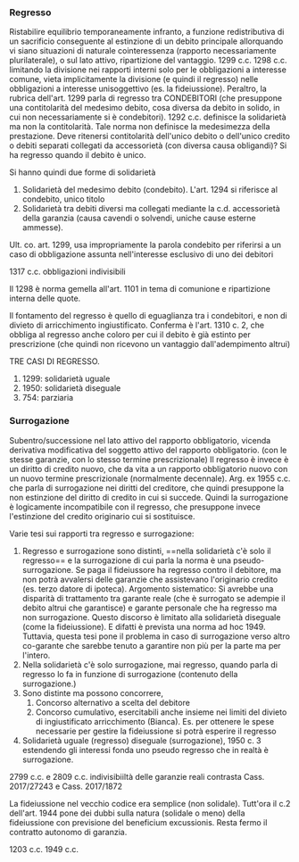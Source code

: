 ### Regresso
Ristabilire equilibrio temporaneamente infranto, a funzione redistributiva di un sacrificio conseguente al estinzione di un debito principale allorquando vi siano situazioni di naturale cointeressenza (rapporto necessariamente plurilaterale), o sul lato attivo, ripartizione del vantaggio.
1299 c.c.
1298 c.c. limitando la divisione nei rapporti interni solo per le obbligazioni a interesse comune, vieta implicitamente la divisione (e quindi il regresso) nelle obbligazioni a interesse unisoggettivo (es. la fideiussione).
Peraltro, la rubrica dell'art. 1299 parla di regresso tra CONDEBITORI (che presuppone una contitolarità del medesimo debito, cosa diversa da debito in solido, in cui non necessariamente si è condebitori).
1292 c.c. definisce la solidarietà ma non la contitolarità. Tale norma non definisce la medesimezza della prestazione. Deve ritenersi contitolarità dell'unico debito o dell'unico credito o debiti separati collegati da accessorietà (con diversa causa obligandi)?
Si ha regresso quando il debito è unico.

Si hanno quindi due forme di solidarietà
1. Solidarietà del medesimo debito (condebito). L'art. 1294 si riferisce al condebito, unico titolo
2. Solidarietà tra debiti diversi ma collegati mediante la c.d. accessorietà della garanzia (causa cavendi o solvendi, uniche cause esterne ammesse).

Ult. co. art. 1299, usa impropriamente la parola condebito per riferirsi a un caso di obbligazione assunta nell'interesse esclusivo di uno dei debitori

1317 c.c. obbligazioni indivisibili 

Il 1298 è norma gemella all'art. 1101 in tema di comunione e ripartizione interna delle quote.

Il fontamento del regresso è quello di eguaglianza tra i condebitori, e non di divieto di arricchimento ingiustificato. Conferma è l'art. 1310 c. 2, che obbliga al regresso anche coloro per cui il debito è già estinto per prescrizione (che quindi non ricevono un vantaggio dall'adempimento altrui)

TRE CASI DI REGRESSO.
1. 1299: solidarietà uguale
2. 1950: solidarietà diseguale
3. 754: parziaria

### Surrogazione
Subentro/successione nel lato attivo del rapporto obbligatorio, vicenda derivativa modificativa del soggetto attivo del rapporto obbligatorio. (con le stesse garanzie, con lo stesso termine prescrizionale)
Il regresso è invece è un diritto di credito nuovo, che da vita a un rapporto obbligatorio nuovo con un nuovo termine prescrizionale (normalmente decennale).
Arg. ex 1955 c.c. che parla di surrogazione nei diritti del creditore, che quindi presuppone la non estinzione del diritto di credito in cui si succede.
Quindi la surrogazione è logicamente incompatibile con il regresso, che presuppone invece l'estinzione del credito originario cui si sostituisce.

Varie tesi sui rapporti tra regresso e surrogazione:
1. Regresso e surrogazione sono distinti, ==nella solidarietà c'è solo il regresso== e la surrogazione di cui parla la norma è una pseudo-surrogazione. Se paga il fideiussore ha regresso contro il debitore, ma non potrà avvalersi delle garanzie che assistevano l'originario credito (es. terzo datore di ipoteca). Argomento sistematico: Si avrebbe una disparità di trattamento tra garante reale (che è surrogato se adempie il debito altrui che garantisce) e garante personale che ha regresso ma non surrogazione. Questo discorso è limitato alla solidarietà diseguale (come la fideiussione). E difatti è prevista una norma ad hoc 1949. Tuttavia, questa tesi pone il problema in caso di surrogazione verso altro co-garante che sarebbe tenuto a garantire non più per la parte ma per l'intero.
3. Nella solidarietà c'è solo surrogazione, mai regresso, quando parla di regresso lo fa in funzione di surrogazione (contenuto della surrogazione.)
4. Sono distinte ma possono concorrere,
	1. Concorso alternativo a scelta del debitore
	2. Concorso cumulativo, esercitabili anche insieme nei limiti del divieto di ingiustificato arricchimento (Bianca). Es. per ottenere le spese necessarie per gestire la fideiussione si potrà esperire il regresso
5. Solidarietà uguale (regresso) diseguale (surrogazione), 1950 c. 3 estendendo gli interessi fonda uno pseudo regresso che in realtà è surrogazione.

2799 c.c. e 2809 c.c. indivisibiiltà delle garanzie reali contrasta 
Cass. 2017/27243 e Cass. 2017/1872

La fideiussione nel vecchio codice era semplice (non solidale). Tutt'ora il c.2 dell'art. 1944 pone dei dubbi sulla natura (solidale o meno) della fideiussione con previsione del beneficium excussionis. Resta fermo il contratto autonomo di garanzia.

1203 c.c. 
1949 c.c.
